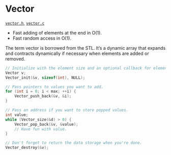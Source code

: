 # Vector

[`vector.h`](./../src/vector.h), [`vector.c`](./../src/vector.c)

- Fast adding of elements at the end in O(1).
- Fast random access in O(1).

The term vector is borrowed from the STL. It’s a dynamic array that expands and contracts dynamically if necessary when elements are added or removed.

```C
// Initialize with the element size and an optional callback for element destruction.
Vector v;
Vector_init(&v, sizeof(int), NULL);

// Pass pointers to values you want to add.
for (int i = 0; i < max; ++i) {
    Vector_push_back(&v, &i);
}

// Pass an address if you want to store popped values.
int value;
while (Vector_size(&d) > 0) {
    Vector_pop_back(&v, &value);
    // Have fun with value.
}

// Don't forget to return the data storage when you're done.
Vector_destroy(&v);
```
